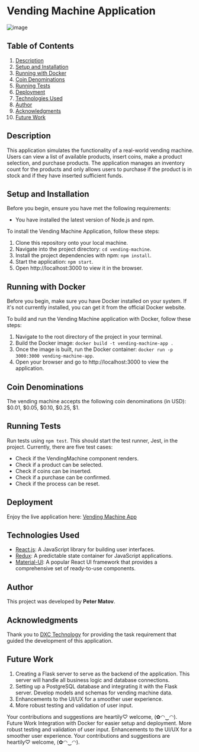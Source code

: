 # Vending Machine Application
![image](https://github.com/peter1998/vending-maschine/assets/19347046/4559992d-9551-4a07-81f6-bc57d66130f2)


## Table of Contents

1. [Description](#Description)
2. [Setup and Installation](#Setup-and-Installation)
3. [Running with Docker](#Running-with-Docker)
4. [Coin Denominations](#Coin-Denominations)
5. [Running Tests](#Running-Tests)
6. [Deployment](#Deployment)
7. [Technologies Used](#Technologies-Used)
8. [Author](#Author)
9. [Acknowledgments](#Acknowledgments)
10. [Future Work](#Future-Work)

## Description

This application simulates the functionality of a real-world vending machine. Users can view a list of available products, insert coins, make a product selection, and purchase products. The application manages an inventory count for the products and only allows users to purchase if the product is in stock and if they have inserted sufficient funds.

## Setup and Installation

Before you begin, ensure you have met the following requirements:

- You have installed the latest version of Node.js and npm.

To install the Vending Machine Application, follow these steps:

1. Clone this repository onto your local machine.
2. Navigate into the project directory: `cd vending-machine`.
3. Install the project dependencies with npm: `npm install`.
4. Start the application: `npm start`.
5. Open http://localhost:3000 to view it in the browser.

## Running with Docker

Before you begin, make sure you have Docker installed on your system. If it's not currently installed, you can get it from the official Docker website.

To build and run the Vending Machine application with Docker, follow these steps:

1. Navigate to the root directory of the project in your terminal.
2. Build the Docker image: `docker build -t vending-machine-app .`
3. Once the image is built, run the Docker container: `docker run -p 3000:3000 vending-machine-app`.
4. Open your browser and go to http://localhost:3000 to view the application.

## Coin Denominations

The vending machine accepts the following coin denominations (in USD): $0.01, $0.05, $0.10, $0.25, $1.

## Running Tests

Run tests using `npm test`. This should start the test runner, Jest, in the project. Currently, there are five test cases:

- Check if the VendingMachine component renders.
- Check if a product can be selected.
- Check if coins can be inserted.
- Check if a purchase can be confirmed.
- Check if the process can be reset.

## Deployment

Enjoy the live application here: [Vending Machine App](https://peter1998.github.io/vending-maschine/)

## Technologies Used

- [React.js](https://reactjs.org/): A JavaScript library for building user interfaces.
- [Redux](https://redux.js.org/): A predictable state container for JavaScript applications.
- [Material-UI](https://mui.com/): A popular React UI framework that provides a comprehensive set of ready-to-use components.

## Author

This project was developed by **Peter Matov**.

## Acknowledgments

Thank you to [DXC Technology](https://www.dxc.technology/) for providing the task requirement that guided the development of this application.

## Future Work

1. Creating a Flask server to serve as the backend of the application.
 This server will handle all business logic and database connections.
2. Setting up a PostgreSQL database and integrating it with the Flask server.
 Develop models and schemas for vending machine data.
3. Enhancements to the UI/UX for a smoother user experience.
4. More robust testing and validation of user input.

Your contributions and suggestions are heartily♡ welcome, (✿◠‿◠).
Future Work
Integration with Docker for easier setup and deployment.
More robust testing and validation of user input.
Enhancements to the UI/UX for a smoother user experience.
Your contributions and suggestions are heartily♡ welcome, (✿◠‿◠).
